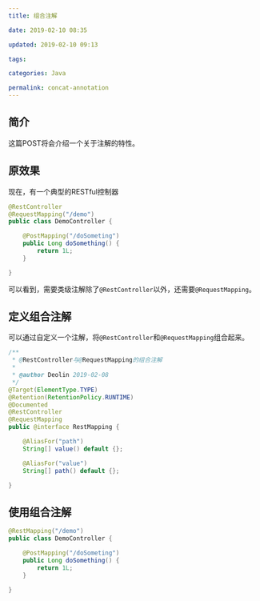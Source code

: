 ```yaml
---
title: 组合注解

date: 2019-02-10 08:35

updated: 2019-02-10 09:13

tags:

categories: Java

permalink: concat-annotation
---
```


## 简介

这篇POST将会介绍一个关于注解的特性。



## 原效果

现在，有一个典型的RESTful控制器

~~~java
@RestController
@RequestMapping("/demo")
public class DemoController {

    @PostMapping("/doSometing")
    public Long doSomething() {
        return 1L;        
    }

}
~~~



可以看到，需要类级注解除了`@RestController`以外，还需要`@RequestMapping`。



## 定义组合注解

可以通过自定义一个注解，将`@RestController`和`@RequestMapping`组合起来。

~~~java
/**
 * @RestController与@RequestMapping的组合注解
 * 
 * @author Deolin 2019-02-08
 */
@Target(ElementType.TYPE)
@Retention(RetentionPolicy.RUNTIME)
@Documented
@RestController
@RequestMapping
public @interface RestMapping {

    @AliasFor("path")
    String[] value() default {};

    @AliasFor("value")
    String[] path() default {};

}
~~~



## 使用组合注解

~~~java
@RestMapping("/demo")
public class DemoController {

    @PostMapping("/doSometing")
    public Long doSomething() {
        return 1L;        
    }

}
~~~





